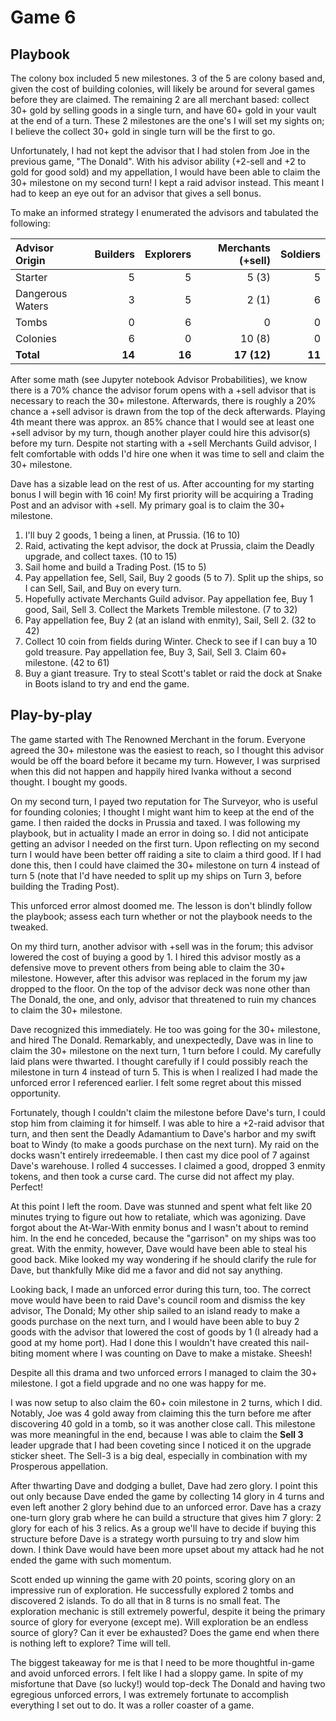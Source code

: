 # Game 6

## Playbook

The colony box included 5 new milestones. 3 of the 5 are colony based and, given the cost of building colonies, will likely be around for several games before they are claimed. The remaining 2 are all merchant based: collect 30+ gold by selling goods in a single turn, and have 60+ gold in your vault at the end of a turn. These 2 milestones are the one's I will set my sights on; I believe the collect 30+ gold in single turn will be the first to go.

Unfortunately, I had not kept the advisor that I had stolen from Joe in the previous game, "The Donald". With his advisor ability (+2-sell and +2 to gold for good sold) and my appellation, I would have been able to claim the 30+ milestone on my second turn! I kept a raid advisor instead. This meant I had to keep an eye out for an advisor that gives a sell bonus.

To make an informed strategy I enumerated the advisors and tabulated the following:

| Advisor Origin | Builders | Explorers | Merchants (+sell) | Soldiers |
| :--- | ---: | ---: | ---: | ---: |
| Starter | 5 | 5 | 5 (3)| 5 |
| Dangerous Waters | 3 | 5 | 2 (1) | 6 |
| Tombs | 0 | 6 | 0 | 0 |
| Colonies | 6 | 0 | 10 (8) | 0 |
| **Total** | **14** | **16** | **17 (12)** | **11** |

After some math (see Jupyter notebook Advisor Probabilities), we know there is a 70% chance the advisor forum opens with a +sell advisor that is necessary to reach the 30+ milestone. Afterwards, there is roughly a 20% chance a +sell advisor is drawn from the top of the deck afterwards. Playing 4th meant there was approx. an 85% chance that I would see at least one +sell advisor by my turn, though another player could hire this advisor(s) before my turn. Despite not starting with a +sell Merchants Guild advisor, I felt comfortable with odds I'd hire one when it was time to sell and claim the 30+ milestone.

Dave has a sizable lead on the rest of us. After accounting for my starting bonus I will begin with 16 coin! My first priority will be acquiring a Trading Post and an advisor with +sell. My primary goal is to claim the 30+ milestone.

1. I'll buy 2 goods, 1 being a linen, at Prussia. (16 to 10)
1. Raid, activating the kept advisor, the dock at Prussia, claim the Deadly upgrade, and collect taxes. (10 to 15)
1. Sail home and build a Trading Post. (15 to 5)
1. Pay appellation fee, Sell, Sail, Buy 2 goods (5 to 7). Split up the ships, so I can Sell, Sail, and Buy on every turn.
1. Hopefully activate Merchants Guild advisor. Pay appellation fee, Buy 1 good, Sail, Sell 3. Collect the Markets Tremble milestone. (7 to 32)
1. Pay appellation fee, Buy 2 (at an island with enmity), Sail, Sell 2. (32 to 42)
1. Collect 10 coin from fields during Winter. Check to see if I can buy a 10 gold treasure. Pay appellation fee, Buy 3, Sail, Sell 3. Claim 60+ milestone. (42 to 61)
1. Buy a giant treasure. Try to steal Scott's tablet or raid the dock at Snake in Boots island to try and end the game.  

## Play-by-play

The game started with The Renowned Merchant in the forum. Everyone agreed the 30+ milestone was the easiest to reach, so I thought this advisor would be off the board before it became my turn. However, I was surprised when this did not happen and happily hired Ivanka without a second thought. I bought my goods.

On my second turn, I payed two reputation for The Surveyor, who is useful for founding colonies; I thought I might want him to keep at the end of the game. I then raided the docks in Prussia and taxed. I was following my playbook, but in actuality I made an error in doing so. I did not anticipate getting an advisor I needed on the first turn. Upon reflecting on my second turn I would have been better off raiding a site to claim a third good. If I had done this, then I could have claimed the 30+ milestone on turn 4 instead of turn 5 (note that I'd have needed to split up my ships on Turn 3, before building the Trading Post).

This unforced error almost doomed me. The lesson is don't blindly follow the playbook; assess each turn whether or not the playbook needs to the tweaked.

On my third turn, another advisor with +sell was in the forum; this advisor lowered the cost of buying a good by 1. I hired this advisor mostly as a defensive move to prevent others from being able to claim the 30+ milestone. However, after this advisor was replaced in the forum my jaw dropped to the floor. On the top of the advisor deck was none other than The Donald, the one, and only, advisor that threatened to ruin my chances to claim the 30+ milestone.

Dave recognized this immediately. He too was going for the 30+ milestone, and hired The Donald. Remarkably, and unexpectedly, Dave was in line to claim the 30+ milestone on the next turn, 1 turn before I could. My carefully laid plans were thwarted. I thought carefully if I could possibly reach the milestone in turn 4 instead of turn 5. This is when I realized I had made the unforced error I referenced earlier. I felt some regret about this missed opportunity.

Fortunately, though I couldn't claim the milestone before Dave's turn, I could stop him from claiming it for himself. I was able to hire a +2-raid advisor that turn, and then sent the Deadly Adamantium to Dave's harbor and my swift boat to Windy (to make a goods purchase on the next turn). My raid on the docks wasn't entirely irredeemable. I then cast my dice pool of 7 against Dave's warehouse. I rolled 4 successes. I claimed a good, dropped 3 enmity tokens, and then took a curse card. The curse did not affect my play. Perfect!

At this point I left the room. Dave was stunned and spent what felt like 20 minutes trying to figure out how to retaliate, which was agonizing. Dave forgot about the At-War-With enmity bonus and I wasn't about to remind him. In the end he conceded, because the "garrison" on my ships was too great. With the enmity, however, Dave would have been able to steal his good back. Mike looked my way wondering if he should clarify the rule for Dave, but thankfully Mike did me a favor and did not say anything.

Looking back, I made an unforced error during this turn, too. The correct move would have been to raid Dave's council room and dismiss the key advisor, The Donald; My other ship sailed to an island ready to make a goods purchase on the next turn, and I would have been able to buy 2 goods with the advisor that lowered the cost of goods by 1 (I already had a good at my home port). Had I done this I wouldn't have created this nail-biting moment where I was counting on Dave to make a mistake. Sheesh!

Despite all this drama and two unforced errors I managed to claim the 30+ milestone. I got a field upgrade and no one was happy for me.

I was now setup to also claim the 60+ coin milestone in 2 turns, which I did. Notably, Joe was 4 gold away from claiming this the turn before me after discovering 40 gold in a tomb, so it was another close call. This milestone was more meaningful in the end, because I was able to claim the **Sell 3** leader upgrade that I had been coveting since I noticed it on the upgrade sticker sheet. The Sell-3 is a big deal, especially in combination with my Prosperous appellation.

After thwarting Dave and dodging a bullet, Dave had zero glory. I point this out only because Dave ended the game by collecting 14 glory in 4 turns and even left another 2 glory behind due to an unforced error. Dave has a crazy one-turn glory grab where he can build a structure that gives him 7 glory: 2 glory for each of his 3 relics. As a group we'll have to decide if buying this structure before Dave is a strategy worth pursuing to try and slow him down. I think Dave would have been more upset about my attack had he not ended the game with such momentum.

Scott ended up winning the game with 20 points, scoring glory on an impressive run of exploration. He successfully explored 2 tombs and discovered 2 islands. To do all that in 8 turns is no small feat. The exploration mechanic is still extremely powerful, despite it being the primary source of glory for everyone (except me). Will exploration be an endless source of glory? Can it ever be exhausted? Does the game end when there is nothing left to explore? Time will tell.

The biggest takeaway for me is that I need to be more thoughtful in-game and avoid unforced errors. I felt like I had a sloppy game. In spite of my misfortune that Dave (so lucky!) would top-deck The Donald and having two egregious unforced errors, I was extremely fortunate to accomplish everything I set out to do. It was a roller coaster of a game.
